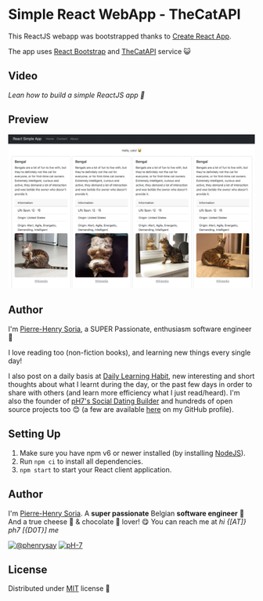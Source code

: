 # Simple React WebApp - TheCatAPI

This ReactJS webapp was bootstrapped thanks to [Create React App](https://github.com/facebook/create-react-app).

The app uses [React Bootstrap](https://github.com/react-bootstrap/react-bootstrap) and [TheCatAPI](https://thecatapi.com) service 😺

## Video

*Lean how to build a simple ReactJS app 🚀*

<!-- VIDEO PART 1 HERE -->

<!-- VIDEO PART 2 HERE -->

## Preview

![Cat API WebApp project - Homepage example](homepage-cat-api-webapp-example.png)

## Author

I'm [Pierre-Henry Soria](http://ph7.me/about-me/), a SUPER Passionate, enthusiasm software engineer 🤖

I love reading too (non-fiction books), and learning new things every single day!

I also post on a daily basis at [Daily Learning Habit](https://dailylearninghabit.com), new interesting and short thoughts about what I learnt during the day, or the past few days in order to share with others (and learn more efficiency what I just read/heard).
I'm also the founder of [pH7's Social Dating Builder](https://github.com/pH7Software/pH7-Social-Dating-CMS) and hundreds of open source projects too 😊 (a  few are available [here](https://github.com/pH-7?tab=repositories) on my GitHub profile).


## Setting Up

1. Make sure you have npm v6 or newer installed (by installing [NodeJS](https://nodejs.org/en/download)).
2. Run `npm ci` to install all dependencies.
3. `npm start` to start your React client application.


## Author

I'm [Pierre-Henry Soria](https://ph7.me). A **super passionate** Belgian **software engineer** 🤗 And a true cheese 🧀 & chocolate 🍫 lover! 😋 You can reach me at *hi {[AT]} ph7 [{D0T}] me*

[![@phenrysay](https://img.shields.io/badge/Twitter-1DA1F2?style=for-the-badge&logo=twitter&logoColor=white)](https://twitter.com/phenrysay "Follow Me on Twitter") [![pH-7](https://img.shields.io/badge/GitHub-100000?style=for-the-badge&logo=github&logoColor=white)](https://github.com/pH-7 "Follow Me on GitHub")


## License

Distributed under [MIT](https://opensource.org/licenses/MIT) license 🎉


